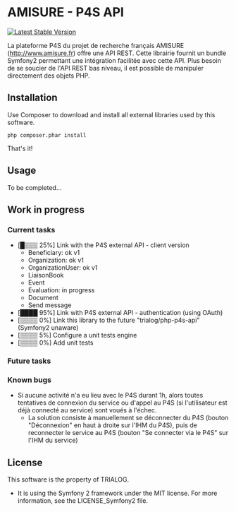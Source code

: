 AMISURE - P4S API
========================

[![Latest Stable Version](https://poser.pugx.org/trialog/p4s-api-bundle/v/stable.png)](https://packagist.org/packages/trialog/p4s-api-bundle)

La plateforme P4S du projet de recherche français AMISURE (http://www.amisure.fr) offre une API REST.
Cette librairie fournit un bundle Symfony2 permettant une intégration facilitée avec cette API. Plus besoin de se soucier de l'API REST bas niveau, il est possible de manipuler directement des objets PHP.

Installation
--------------------------------

Use Composer to download and install all external libraries used by this software.

	php composer.phar install

That's it!

Usage
--------------------------------

To be completed...

Work in progress
--------------------------------
### Current tasks
* [█▒▒▒ 25%] Link with the P4S external API - client version
	* Beneficiary: ok v1
	* Organization: ok v1
	* OrganizationUser: ok v1
	* LiaisonBook
	* Event
	* Evaluation: in progress
	* Document
	* Send message
* [████ 95%] Link with P4S external API - authentication (using OAuth)
* [▒▒▒▒  0%] Link this library to the future "trialog/php-p4s-api" (Symfony2 unaware)
* [▒▒▒▒  5%] Configure a unit tests engine
* [▒▒▒▒  0%] Add unit tests

### Future tasks

### Known bugs
* Si aucune activité n'a eu lieu avec le P4S durant 1h, alors toutes tentatives de connexion du service ou d'appel au P4S (si l'utilisateur est déjà connecté au service) sont voués à l'échec.
	* La solution consiste à manuellement se déconnecter du P4S (bouton "Déconnexion" en haut à droite sur l'IHM du P4S), puis de reconnecter le service au P4S (bouton "Se connecter via le P4S" sur l'IHM du service)

License
--------------------------------
This software is the property of TRIALOG.

* It is using the Symfony 2 framework under the MIT license. For more information, see the LICENSE_Symfony2 file.

